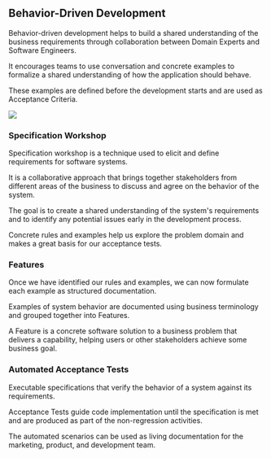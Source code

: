 ## Behavior-Driven Development

Behavior-driven development helps to build a shared understanding of the business requirements through collaboration
between Domain Experts and Software Engineers.

It encourages teams to use conversation and concrete examples to formalize a shared understanding of how the application
should behave.

These examples are defined before the development starts and are used as Acceptance Criteria.

![](embed:BehaviorDrivenDevelopment)

### Specification Workshop

Specification workshop is a technique used to elicit and define requirements for software systems.

It is a collaborative approach that brings together stakeholders from different areas of the business to discuss and
agree on the behavior of the system.

The goal is to create a shared understanding of the system's requirements and to identify any potential issues early in
the development process.

Concrete rules and examples help us explore the problem domain and makes a great basis for our acceptance tests.

### Features

Once we have identified our rules and examples, we can now formulate each example as structured documentation.

Examples of system behavior are documented using business terminology and grouped together into Features.

A Feature is a concrete software solution to a business problem that delivers a capability, helping users or other
stakeholders achieve some business goal.

### Automated Acceptance Tests

Executable specifications that verify the behavior of a system against its requirements.

Acceptance Tests guide code implementation until the specification is met and are produced as part of the non-regression
activities.

The automated scenarios can be used as living documentation for the marketing, product, and development team.
